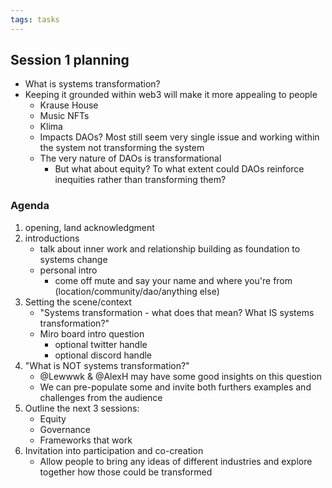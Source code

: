 ```yaml
---
tags: tasks
---
```

## Session 1 planning
- What is systems transformation?
- Keeping it grounded within web3 will make it more appealing to people
	- Krause House
	- Music NFTs
	- Klima
	- Impacts DAOs? Most still seem very single issue and working within the system not transforming the system
	- The very nature of DAOs is transformational
		- But what about equity? To what extent could DAOs reinforce inequities rather than transforming them?

### Agenda
1. opening, land acknowledgment
2. introductions
	- talk about inner work and relationship building as foundation to systems change
	- personal intro
		- come off mute and say your name and where you're from (location/community/dao/anything else)
3. Setting the scene/context
	- "Systems transformation - what does that mean? What IS systems transformation?"
	- Miro board intro question
		- optional twitter handle
		- optional discord handle
4. "What is NOT systems transformation?"
	- @Lewwwk & @AlexH may have some good insights on this question
	- We can pre-populate some and invite both furthers examples and challenges from the audience
5. Outline the next 3 sessions:
	- Equity
	- Governance
	- Frameworks that work
6. Invitation into participation and co-creation
	- Allow people to bring any ideas of different industries and explore together how those could be transformed
